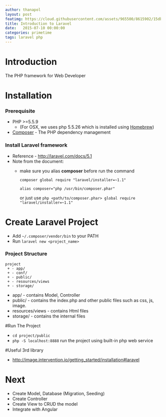 ```yaml
---
author: thanapol
layout: post
featimg: https://cloud.githubusercontent.com/assets/965500/8615902/15db7970-2721-11e5-9649-33e10e398412.jpg
title: Introduction to Laravel
date:   2015-07-10 00:00:00
categories: primetime
tags: laravel php 
---
```


# Introduction
The PHP framework for Web Developer

# Installation
### Prerequisite
* PHP >=5.5.9 
  * (For OSX, we uses php 5.5.26 which is installed using [Homebrew](http://brew.sh/)) 
* [Composer](https://getcomposer.org/download/) - The PHP dependency management 

### Install Laravel framework
* Reference - http://laravel.com/docs/5.1
* Note from the document:
  * make sure you alias **composer** before run the command
  
    ``` composer global require "laravel/installer=~1.1" ```
    
    ``` alias composer="php /usr/bin/composer.phar" ```
    
    or just use ``` php <path/to/composer.phar> global require "laravel/installer=~1.1" ```

# Create Laravel Project
* Add ```~/.composer/vendor/bin``` to your PATH
* Run ```laravel new <project_name>```

### Project Structure
```
project
 + - app/
 + - conf/
 + - public/ 
 + - resources/views
 + - storage/
```

* app/ - contains Model, Controller
* public/ - contains the index.php and other public files such as css, js, image.
* resources/views - contains Html files
* storage/ - contains the internal files

#Run The Project
* ```cd project/public```
* ```php -S localhost:8888``` run the project using built-in php web service

#Useful 3rd library
* http://image.intervention.io/getting_started/installation#laravel

# Next
* Create Model, Database (Migration, Seeding)
* Create Controller
* Create View to CRUD the model
* Integrate with Angular 
  

